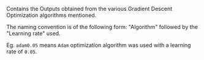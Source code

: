 Contains the Outputs obtained from the various Gradient Descent Optimization algorithms mentioned.

The naming convention is of the following form: "Algorithm" followed by the "Learning rate" used.

Eg. `adam0.05` means `Adam` optimization algorithm was used with a learning rate of `0.05`.
